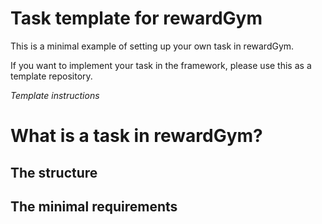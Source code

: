 # Task template for rewardGym

This is a minimal example of setting up your own task in rewardGym. 

If you want to implement your task in the framework, please use this as a
template repository. 

*Template instructions* 


# What is a task in rewardGym?

## The structure

## The minimal requirements
